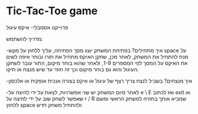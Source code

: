 # Tic-Tac-Toe game

פרוייקט אסמבלי- איקס עיגול

מדריך להשתמש:

-איך מתחילים? בפתיחת המשחק יוצג מסך הפתיחה, עליך ללחוץ על מקש space על מנת להתחיל את המשחק,  לאחר מכן, שחקן האיקס מתחיל את תורו ובוחר איפה לשים את האיקס על המסך לפי המספרים 1-9, ולאחר שהוא בוחר מיקום, התור עובר לשחקן העיגול והוא גם בוחר מיקום וכך זה חוזר עד שיש מנצח או תיקו.

-איך מנצחים? בשביל לנצח צריך רצף של עיגול או איקס בצורה אנכית אופקית או אלכסון

-לאחר סיום המשחק יש שני אפשרויות, לצאת על ידי לחיצה על e \ E ואז לכתוב exit
או שאפשר לשחק שוב על ידי לחיצה על r / R  שמביא אותך בחזרה למשחק הראשי ומשם ללחוץ space ולהתחיל משחק חדש







